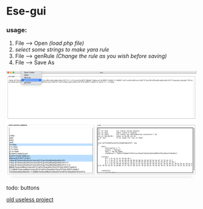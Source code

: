 # Ese-gui

### usage:
1. File --> Open *(load php file)*
2. *select some strings to make yara rule*
3. File --> genRule *(Change the rule as you wish before saving)*
4. File --> Save As


![Result](screens/one.png)

todo: buttons

[old useless project](https://github.com/delyee/Ese)
